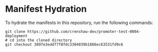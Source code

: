 # Manifest Hydration

To hydrate the manifests in this repository, run the following commands:

```shell
git clone https://github.com/crenshaw-dev/promoter-test-0004-deployment
# cd into the cloned directory
git checkout 3897e3edd77f8fdc3304039b1866ec63531fd9c6
```
